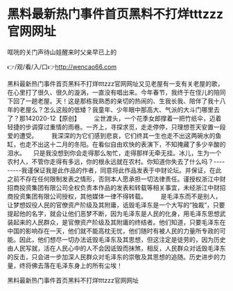 # 黑料最新热门事件首页黑料不打烊tttzzz官网网址
哐咣的关门声待山娃醒来时父亲早已上的

👉/观/看/入/口👉http://wencao66.com

黑料最新热门事件首页黑料不打烊tttzzz官网网址又见老屋有一支有关老屋的歌，在心里打了很久、很久的漩涡，一直没有唱出来。今年春节，我终于在侄儿的陪同下回了一趟老屋。天！这是那栋我熟悉的亲切的热闹的、生我长我、陪伴了我十八年的老屋么？怎么这般的低矮？我童年、少年眼中那高大、气派的大斗门哪里去了？那142020-12【原创】
　　尘世渡头，一个花季女郎撑着一把竹纸伞，迈着轻捷的步调穿过重情的雨巷。一齐上，寻探求觅，走走停停，只理想苍天安置一段爱的遭受。
　　我深深的为它们感到悲哀，它们终其一生也走不出这两碗水的鱼缸，也走不出这十二月的冬阳。在看似自由欢快的表演下，不知掩藏了多少辛酸的泪水。
　只是我没想到你会走得那么匆忙，走得那样无牵无挂。冰儿，生为一个农村人，不管你走得有多远，你的根永远就在农村。你知道你失去了什么吗？---------我谨保证我是此作品的作者，同意将此作品发表于中财论坛。并保证，在此之前不存在任何限制发表之情形，否则本人愿承担一切法律责任。谨授权浙江中财招商投资集团有限公司全权负责本作品的发表和转载等相关事宜，未经浙江中财招商投资集团有限公司授权，其他媒体一律不得转载。
　　是毛泽东而不是别人，让梦想奴役人民的官僚资产阶级及其附庸，诋毁毛泽东是一个大写的“独裁”，只要提起他的名字，就会让他们恶梦不断，因为毛泽东是人民的化身，用毛泽东思想武装起来的人民群众，是官僚资产阶级及其附庸的终结者。他们知道，只要毛泽东在中国的影响存在一天，他们就不能高枕无忧，他们随时有被人民的力量所专政的可能。因此，他们想尽一切办法诋毁毛泽东及其思想，但这注定是徒劳的，因为历史由人民写就，活在人民心中的人不会因诋毁而抹煞，相反，人民群众对诋毁毛泽东的反击，只会进一步加深人民群众对毛泽东的崇敬及其思想的追随。历史进步的力量，终将佛去落在毛泽东身上的所有尘埃！

黑料最新热门事件首页黑料不打烊tttzzz官网网址
